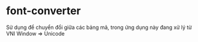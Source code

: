 # font-converter
Sử dụng để chuyển đổi giữa các bảng mã, trong ứng dụng này đang xử lý từ VNI Window => Unicode
